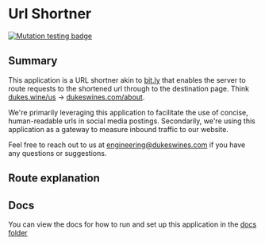 # Url Shortner
[![Mutation testing badge](https://img.shields.io/endpoint?style=flat-square&url=https%3A%2F%2Fbadge-api.stryker-mutator.io%2Fgithub.com%2FDukes-Wine-Co%2Furl-shortner%2Fmaster%2F1.0.0)](https://dashboard.stryker-mutator.io/reports/github.com/Dukes-Wine-Co/url-shortner/master/1.0.0)

## Summary
This application is a URL shortner akin to [bit.ly](bit.ly) that enables the server to route requests to the shortened url through to the destination page. Think [dukes.wine/us](https://dukes.wine/us) &rarr; [dukeswines.com/about](https://dukeswines.com/about).

We're primarily leveraging this application to facilitate the use of concise, human-readable urls in  social media postings. Secondarily, we're using this application as a gateway to measure inbound traffic to our website.

Feel free to reach out to us at [engineering@dukeswines.com](mailto:engineering@dukeswines.com) if you have any questions or suggestions.

## Route explanation


## Docs
You can view the docs for how to run and set up this application in the [docs folder](docs/how-to-run.md)

